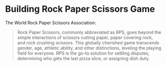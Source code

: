 # Building Rock Paper Scissors Game

The World Rock Paper Scissors Association:

> Rock Paper Scissors, commonly abbreviated as RPS, goes beyond the simple interactions of scissors cutting paper, paper covering rock, and rock crushing scissors. 
> This globally cherished game transcends gender, age, athletic ability, and other distinctions, leveling the playing field for everyone. 
> RPS is the go-to solution for settling disputes, determining who gets the last pizza slice, or assigning dish duty.
